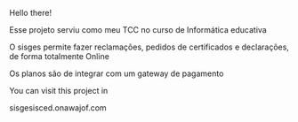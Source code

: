 Hello there!


Esse projeto serviu como meu TCC no curso de Informática educativa

O sisges permite fazer reclamações, pedidos de certificados e declarações, de forma totalmente Online

Os planos são de integrar com um gateway de pagamento

You can visit this project in 

sisgesisced.onawajof.com

